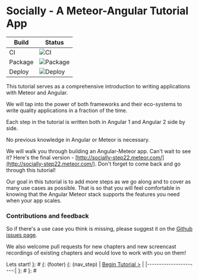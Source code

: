 [__prod__]: #
[{]: <region> (header)

[}]: #
[{]: <region> (body)
# Socially - A Meteor-Angular Tutorial App

|Build|Status|
|---|---|
|CI|![CI](https://build.osiris-platform.com/app/rest/builds/buildType:(id:Osiris_AngularMeteorSample_01Build)/statusIcon)|
|Package|![Package](https://build.osiris-platform.com/app/rest/builds/buildType:(id:Osiris_AngularMeteorSample_02Package)/statusIcon)|
|Deploy|![Deploy](https://build.osiris-platform.com/app/rest/builds/buildType:(id:Osiris_AngularMeteorSample_03DeployToOsirisPlay)/statusIcon)|

This tutorial serves as a comprehensive introduction to writing applications with Meteor and Angular.

We will tap into the power of both frameworks and their eco-systems to write quality applications in a fraction of the time.

Each step in the tutorial is written both in Angular 1 and Angular 2 side by side.

No previous knowledge in Angular or Meteor is necessary.

We will walk you through building an Angular-Meteor app. Can't wait to see it? Here's the final version - [http://socially-step22.meteor.com/](http://socially-step22.meteor.com/). Don't forget to come back and go through this tutorial!

Our goal in this tutorial is to add more steps as we go along and to cover as many use cases as possible.
That is so that you will feel comfortable in knowing that the Angular Meteor stack supports the features you need when your app scales.

### Contributions and feedback

So if there's a use case you think is missing, please suggest it on the [Github issues page](https://github.com/Urigo/angular-meteor/issues).

We also welcome pull requests for new chapters and new screencast recordings of existing chapters and would love to work with you on them!

Lets start!
[}]: #
[{]: <region> (footer)
[{]: <helper> (nav_step)
| [Begin Tutorial >](steps/step1.md) |
|----------------------:|
[}]: #
[}]: #
